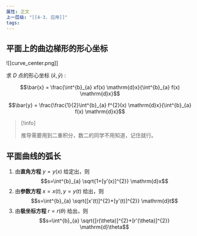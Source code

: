 ```yaml
---
属性: 正文
上一层级: "[[4-3. 应用]]"
tags:
---
```


## 平面上的曲边梯形的形心坐标

![[curve_center.png]]

求 $D$ 点的形心坐标 $(\bar{x}, \bar{y})$ :

$$\bar{x} = \frac{\int^{b}_{a} xf(x) \mathrm{d}x}{\int^{b}_{a} f(x) \mathrm{d}x}$$

$$\bar{y} = \frac{\frac{1}{2}\int^{b}_{a} f^{2}(x) \mathrm{d}x}{\int^{b}_{a} f(x) \mathrm{d}x}$$

> [!info]
>  
>推导需要用到二重积分，数二的同学不用知道，记住就行。

## 平面曲线的弧长

1. 由**直角方程** $y=y(x)$ 给定出，则 $$s=\int^{b}_{a} \sqrt{1+[y'(x)]^{2}} \mathrm{d}x$$
2. 由**参数方程** $x=x(t), y=y(t)$ 给出，则 $$s=\int^{b}_{a} \sqrt{[x'(t)]^{2}+[y'(t)]^{2}} \mathrm{d}t$$
3. 由**极坐标方程** $r=r(\theta)$ 给出，则 $$s=\int^{b}_{a} \sqrt{[r(\theta)]^{2}+[r'(\theta)]^{2}} \mathrm{d}\theta$$